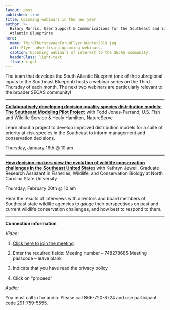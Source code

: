 ```yaml
---
layout: post
published: true
title: Upcoming webinars in the new year
author: >-
  Hilary Morris, User Support & Communications for the Southeast and South
  Atlantic Blueprints
hero:
  name: ThirdThursdayWebForumFlyer_Winter2019.jpg
  alt: Flyer advertising upcoming webinars.
  caption: Upcoming webinars of interest to the SECAS community.
  headerClass: light-text
  float: right
---
```

The team that develops the South Atlantic Blueprint (one of the subregional inputs to the Southeast Blueprint) hosts a webinar series on the Third Thursday of each month. The next two webinars are particularly relevant to the broader SECAS community! <!--more-->

-----
[**Collaboratively developing decision-quality species distribution models: The Southeast Modeling Pilot Project**](https://www.southatlanticlcc.org/event/third-thursday-web-forum-collaboratively-developing-decision-quality-species-distribution-models/) with Todd Jones-Farrand, U.S. Fish and Wildlife Service & Healy Hamilton, NatureServe

Learn about a project to develop improved distribution models for a suite of priority at-risk species in the Southeast to inform management and conservation decisions.

Thursday, January 16th @ 10 am

-----
[**How decision-makers view the evolution of wildlife conservation challenges in the Southeast United State**s](https://www.southatlanticlcc.org/event/third-thursday-web-forum-how-decision-makers-view-the-evolution-of-wildlife-conservation-challenges-in-the-southeast-united-states/) with Kathryn Jewell, Graduate Research Assistant in Fisheries, Wildlife, and Conservation Biology at North Carolina State University

Thursday, February 20th @ 10 am

Hear the results of interviews with directors and board members of Southeast state wildlife agencies to gauge their perspectives on past and current wildlife conservation challenges, and how best to respond to them.

-----
**Connection information**

_Video:_

1. [Click here to join the meeting](http://www.mymeetings.com/nc/join.php?i=748278685&p=&t=c)

2. Enter the required fields:
Meeting number – 748278685
Meeting passcode – leave blank

3. Indicate that you have read the privacy policy

4. Click on “proceed”

_Audio:_

You must call in for audio. Please call 866-720-8724 and use participant code 291-759-5555.
